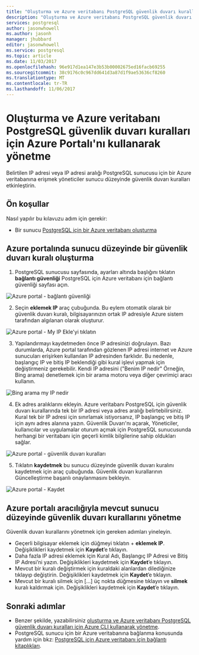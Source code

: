 ```yaml
---
title: "Oluşturma ve Azure veritabanı PostgreSQL güvenlik duvarı kuralları için Azure Portalı'nı kullanarak yönetme | Microsoft Docs"
description: "Oluşturma ve Azure veritabanı PostgreSQL güvenlik duvarı kuralları için Azure Portalı'nı kullanarak yönetme"
services: postgresql
author: jasonwhowell
ms.author: jasonh
manager: jhubbard
editor: jasonwhowell
ms.service: postgresql
ms.topic: article
ms.date: 11/03/2017
ms.openlocfilehash: 96e917d1ea147e3b53b00002675ed16facb69255
ms.sourcegitcommit: 38c9176c0c967dd641d3a87d1f9ae53636cf8260
ms.translationtype: MT
ms.contentlocale: tr-TR
ms.lasthandoff: 11/06/2017
---
```

# <a name="create-and-manage-azure-database-for-postgresql-firewall-rules-using-the-azure-portal"></a>Oluşturma ve Azure veritabanı PostgreSQL güvenlik duvarı kuralları için Azure Portalı'nı kullanarak yönetme
Belirtilen IP adresi veya IP adresi aralığı PostgreSQL sunucusu için bir Azure veritabanına erişmek yöneticiler sunucu düzeyinde güvenlik duvarı kuralları etkinleştirin. 

## <a name="prerequisites"></a>Ön koşullar
Nasıl yapılır bu kılavuzu adım için gerekir:
- Bir sunucu [PostgreSQL için bir Azure veritabanı oluşturma](quickstart-create-server-database-portal.md)

## <a name="create-a-server-level-firewall-rule-in-the-azure-portal"></a>Azure portalında sunucu düzeyinde bir güvenlik duvarı kuralı oluşturma
1. PostgreSQL sunucusu sayfasında, ayarları altında başlığını tıklatın **bağlantı güvenliği** PostgreSQL için Azure veritabanı için bağlantı güvenliği sayfası açın.

  ![Azure portal - bağlantı güvenliği](./media/howto-manage-firewall-using-portal/1-connection-security.png)

2. Seçin **eklemek IP** araç çubuğunda. Bu eylem otomatik olarak bir güvenlik duvarı kuralı, bilgisayarınızın ortak IP adresiyle Azure sistem tarafından algılanan olarak oluşturur.

  ![Azure portal - My IP Ekle'yi tıklatın](./media/howto-manage-firewall-using-portal/2-add-my-ip.png)

3. Yapılandırmayı kaydetmeden önce IP adresinizi doğrulayın. Bazı durumlarda, Azure portal tarafından gözlenen IP adresi internet ve Azure sunucuları erişirken kullanılan IP adresinden farklıdır. Bu nedenle, başlangıç IP ve bitiş IP beklendiği gibi kural işlevi yapmak için değiştirmeniz gerekebilir.
Kendi IP adresini ("Benim IP nedir" Örneğin, Bing arama) denetlemek için bir arama motoru veya diğer çevrimiçi aracı kullanın.

  ![Bing arama my IP nedir](./media/howto-manage-firewall-using-portal/3-what-is-my-ip.png)

4. Ek adres aralıklarını ekleyin. Azure veritabanı PostgreSQL için güvenlik duvarı kurallarında tek bir IP adresi veya adres aralığı belirtebilirsiniz. Kural tek bir IP adresi için sınırlamak istiyorsanız, IP başlangıç ve bitiş IP için aynı adres alanına yazın. Güvenlik Duvarı'nı açarak, Yöneticiler, kullanıcılar ve uygulamalar oturum açmak için PostgreSQL sunucusunda herhangi bir veritabanı için geçerli kimlik bilgilerine sahip oldukları sağlar.

  ![Azure portal - güvenlik duvarı kuralları ](./media/howto-manage-firewall-using-portal/4-specify-addresses.png)

5. Tıklatın **kaydetmek** bu sunucu düzeyinde güvenlik duvarı kuralını kaydetmek için araç çubuğunda. Güvenlik duvarı kurallarının Güncelleştirme başarılı onaylanmasını bekleyin.

  ![Azure portal - Kaydet](./media/howto-manage-firewall-using-portal/5-save-firewall-rule.png)


## <a name="manage-existing-server-level-firewall-rules-through-the-azure-portal"></a>Azure portalı aracılığıyla mevcut sunucu düzeyinde güvenlik duvarı kurallarını yönetme
Güvenlik duvarı kurallarını yönetmek için gereken adımları yineleyin.
* Geçerli bilgisayar eklemek için düğmeyi tıklatın + **eklemek IP**. Değişiklikleri kaydetmek için **Kaydet**’e tıklayın.
* Daha fazla IP adresi eklemek için Kural Adı, Başlangıç IP Adresi ve Bitiş IP Adresi’ni yazın. Değişiklikleri kaydetmek için **Kaydet**’e tıklayın.
* Mevcut bir kuralı değiştirmek için kuraldaki alanlardan dilediğinize tıklayıp değiştirin. Değişiklikleri kaydetmek için **Kaydet**’e tıklayın.
* Mevcut bir kuralı silmek için [...] üç nokta düğmesine tıklayın ve **silmek** kuralı kaldırmak için. Değişiklikleri kaydetmek için **Kaydet**’e tıklayın.

## <a name="next-steps"></a>Sonraki adımlar
- Benzer şekilde, yazabilirsiniz [oluşturma ve Azure veritabanı PostgreSQL güvenlik duvarı kuralları için Azure CLI kullanarak yönetme](howto-manage-firewall-using-cli.md).
- PostgreSQL sunucu için bir Azure veritabanına bağlanma konusunda yardım için bkz: [PostgreSQL için Azure veritabanı için bağlantı kitaplıkları](concepts-connection-libraries.md).

